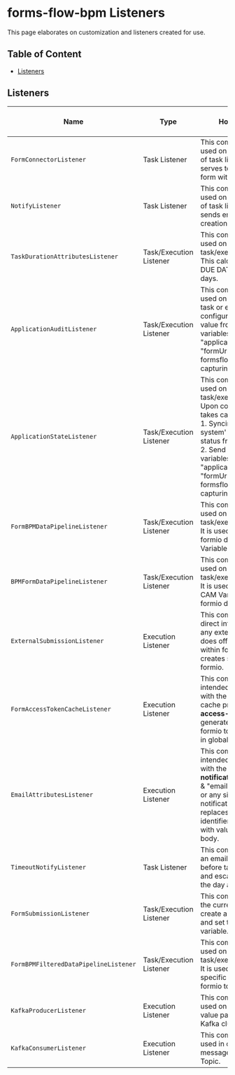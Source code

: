 # forms-flow-bpm Listeners

This page elaborates on customization and listeners created for use.
 
## Table of Content
* [Listeners](#listeners)


## Listeners

   Name | Type | How it Works | How to Use |
 --- | --- | --- | ---
 `FormConnectorListener`| Task Listener |This component can be used on **CREATE** event of task listener. This serves to associate a form with task.  | Refer [link](./formconnector-readme.md )
 `NotifyListener`| Task Listener |This component can be used on **CREATE** event of task listener; and sends email upon task creation. | Refer [link](./notify-readme.md )
 `TaskDurationAttributesListener`| Task/Execution Listener |This component can be used on any event of task/execution listener. This calculates and set DUE DATE in business days. | Refer [link](./taskdurationattributes-readme.md ) 
 `ApplicationAuditListener`| Task/Execution Listener |This component to be used on any event of task or execution. Upon configuration, this send value from cam variables: "applicationStatus" and "formUrl" to formsflow.ai system for capturing audit. | Refer [link](./applicationaudit-readme.md )
 `ApplicationStateListener`| Task/Execution Listener |This component can be used on any event of task/execution listener.  Upon configuration it takes care of <br/>1. Syncing formsflow.ai system' with the active status from camunda.   <br/>2. Send value from cam variables: "applicationStatus" and "formUrl" to formsflow.ai system for capturing audit. | Refer [link](./applicationstate-readme.md )
 `FormBPMDataPipelineListener`| Task/Execution Listener |This component can be used on any event of task/execution listener. It is used for populating formio data into CAM Variables. | Refer [link](./formbpmdatapipeline-readme.md )
 `BPMFormDataPipelineListener`| Task/Execution Listener |This component can be used on any event of task/execution listener. It is used for populating CAM Variables into formio data.  | Refer [link](./bpmformdatapipeline-readme.md )
 `ExternalSubmissionListener`| Execution Listener |This component allows direct integration from any external system and does offline sync-up within formsflow.ai i.e creates submission in formio.| Refer [link](./externalsubmission-readme.md )
 `FormAccessTokenCacheListener`| Execution Listener |This component intended to run **ONLY** with the dedicated token cache process **formio-access-token.bpmn**.It generates and stores the formio token as variable in global scope. | Refer [link](./formaccesstokencache-readme.md )
 `EmailAttributesListener`| Execution Listener |This component intended to run **ONLY** with the process **notification_email.bpmn** & "email-template.dmn" or any similar notification processes.It replaces all reserved identifier **@{variable}** with values in email body. | Refer [link](./emailattributes-readme.md )
 `TimeoutNotifyListener`| Task Listener |This component sends an email reminder a day before task due date, and escalation email on the day after due date.| Refer [link](./timeoutnotification-readme.md )
 `FormSubmissionListener`| Task/Execution Listener |This component from the current formUrl create a new revision and set that as a CAM variable.| Refer [link](./formsubmission-readme.md )
 `FormBPMFilteredDataPipelineListener`| Task/Execution Listener |This component can be used on any event of task/execution listener. It is used for populating specific variables from formio to CAM Variables.  | Refer [link](./formbpmfiltereddatapipeline-readme.md )
 `KafkaProducerListener`| Execution Listener |This component can be used on sending key-value pair messages to a Kafka cluster.  | Refer [link](./kafkaproducer-readme.md )
 `KafkaConsumerListener`| Execution Listener |This component can be used in consuming messages from a Kafka Topic.  | Refer [link](./kafkaconsumer-readme.md )
          